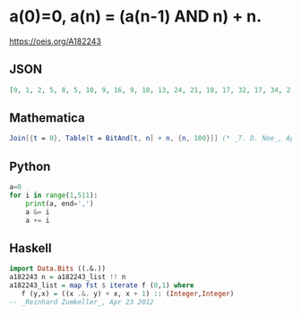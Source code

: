 # a\(0\)\=0, a\(n\) \= \(a\(n\-1\) AND n\) \+ n\.
https://oeis.org/A182243
## JSON
```JSON
[0, 1, 2, 5, 8, 5, 10, 9, 16, 9, 18, 13, 24, 21, 18, 17, 32, 17, 34, 21, 40, 21, 42, 25, 48, 41, 34, 29, 56, 53, 50, 49, 64, 33, 66, 37, 72, 37, 74, 41, 80, 41, 82, 45, 88, 53, 82, 49, 96, 81, 66, 53, 104, 85, 74, 57, 112, 105, 98, 93, 88, 85, 82, 81, 128, 65]
```
## Mathematica
```Mathematica
Join[{t = 0}, Table[t = BitAnd[t, n] + n, {n, 100}]] (* _T. D. Noe_, Apr 21 2012 *)
```
## Python
```Python
a=0
for i in range(1,511):
    print(a, end=',')
    a &= i
    a += i
```
## Haskell
```Haskell
import Data.Bits ((.&.))
a182243 n = a182243_list !! n
a182243_list = map fst $ iterate f (0,1) where
   f (y,x) = ((x .&. y) + x, x + 1) :: (Integer,Integer)
-- _Reinhard Zumkeller_, Apr 23 2012
```
